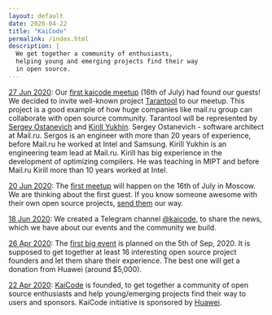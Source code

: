 ```yaml
---
layout: default
date: 2020-04-22
title: "KaiCode"
permalink: /index.html
description: |
  We get together a community of enthusiasts,
  helping young and emerging projects find their way
  in open source.
---
```

<ins>27 Jun 2020</ins>:
Our [first kaicode meetup](https://kaicode.timepad.ru/event/1340101/) (16th of July) had found our guests! We decided to invite well-known project [Tarantool](https://github.com/tarantool/tarantool) to our meetup. This project is a good example of how huge companies like mail.ru group can collaborate with open source community. Tarantool will be represented by [Sergey Ostanevich](https://github.com/sergos) and [Kirill Yukhin](https://github.com/kyukhin).
Sergey Ostanevich - software architect at Mail.ru. Sergos is an engineer with more than 20 years of experience, before Mail.ru he worked at Intel and Samsung. Kirill Yukhin is an engineering team lead at Mail.ru. Kirill has big experience in the development of optimizing compilers. He was teaching in MIPT and before Mail.ru Kirill more than 10 years worked at Intel.

<ins>20 Jun 2020</ins>:
The [first meetup](https://kaicode.timepad.ru/event/1340101/) will happen on the 16th of July in Moscow.
We are thinking about the first guest. If you know someone
awesome with their own open source projects,
[send them](https://t.me/kaicode_org) our way.

<ins>18 Jun 2020</ins>:
We created a Telegram channel [@kaicode](https://t.me/kaicode),
to share the news, which we have about
our events and the community we build.

<ins>26 Apr 2020</ins>:
The [first big event](/main-2020.html) is planned on the 5th of Sep, 2020. It is supposed
to get together at least 16 interesting open source project founders
and let them share their experience. The best one will get a donation
from Huawei (around $5,000).

<ins>22 Apr 2020</ins>:
[KaiCode](https://www.kaicode.org) is founded, to get together a community of open source
enthusiasts and help young/emerging projects find their way
to users and sponsors. KaiCode initiative is sponsored by
[Huawei](https://www.huawei.com).
